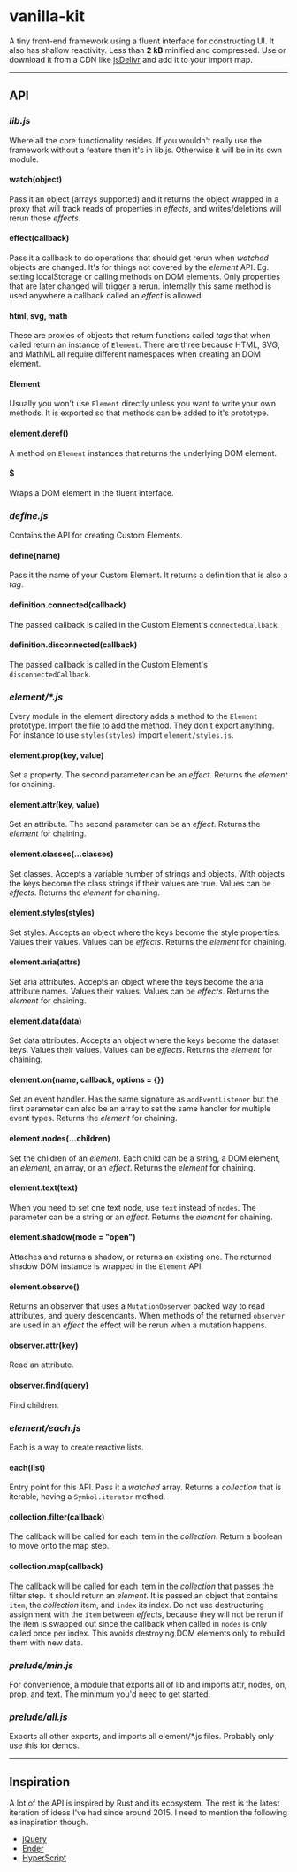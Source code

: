 # vanilla-kit

A tiny front-end framework using a fluent interface for constructing UI. It also has shallow reactivity. Less than **2 kB** minified and compressed. Use or download it from a CDN like [jsDelivr](https://cdn.jsdelivr.net/gh/erickmerchant/vanilla-kit/lib.min.js) and add it to your import map.

---

## API

### _lib.js_

Where all the core functionality resides. If you wouldn't really use the framework without a feature then it's in lib.js. Otherwise it will be in its own module.

#### watch(object)

Pass it an object (arrays supported) and it returns the object wrapped in a proxy that will track reads of properties in _effects_, and writes/deletions will rerun those _effects_.

#### effect(callback)

Pass it a callback to do operations that should get rerun when _watched_ objects are changed. It's for things not covered by the _element_ API. Eg. setting localStorage or calling methods on DOM elements. Only properties that are later changed will trigger a rerun. Internally this same method is used anywhere a callback called an _effect_ is allowed.

#### html, svg, math

These are proxies of objects that return functions called _tags_ that when called return an instance of `Element`. There are three because HTML, SVG, and MathML all require different namespaces when creating an DOM element.

#### Element

Usually you won't use `Element` directly unless you want to write your own methods. It is exported so that methods can be added to it's prototype.

#### element.deref()

A method on `Element` instances that returns the underlying DOM element.

#### $

Wraps a DOM element in the fluent interface.

### _define.js_

Contains the API for creating Custom Elements.

#### define(name)

Pass it the name of your Custom Element. It returns a definition that is also a _tag_.

#### definition.connected(callback)

The passed callback is called in the Custom Element's `connectedCallback`.

#### definition.disconnected(callback)

The passed callback is called in the Custom Element's `disconnectedCallback`.

### _element/*.js_

Every module in the element directory adds a method to the `Element` prototype. Import the file to add the method. They don't export anything. For instance to use `styles(styles)` import `element/styles.js`.

#### element.prop(key, value)

Set a property. The second parameter can be an _effect_. Returns the _element_ for chaining.

#### element.attr(key, value)

Set an attribute. The second parameter can be an _effect_. Returns the _element_ for chaining.

#### element.classes(...classes)

Set classes. Accepts a variable number of strings and objects. With objects the keys become the class strings if their values are true. Values can be _effects_. Returns the _element_ for chaining.

#### element.styles(styles)

Set styles. Accepts an object where the keys become the style properties. Values their values. Values can be _effects_. Returns the _element_ for chaining.

#### element.aria(attrs)

Set aria attributes. Accepts an object where the keys become the aria attribute names. Values their values. Values can be _effects_. Returns the _element_ for chaining.

#### element.data(data)

Set data attributes. Accepts an object where the keys become the dataset keys. Values their values. Values can be _effects_. Returns the _element_ for chaining.

#### element.on(name, callback, options = {})

Set an event handler. Has the same signature as `addEventListener` but the first parameter can also be an array to set the same handler for multiple event types. Returns the _element_ for chaining.

#### element.nodes(...children)

Set the children of an _element_. Each child can be a string, a DOM element, an _element_, an array, or an _effect_. Returns the _element_ for chaining.

#### element.text(text)

When you need to set one text node, use `text` instead of `nodes`. The parameter can be a string or an _effect_. Returns the _element_ for chaining.

#### element.shadow(mode = "open")

Attaches and returns a shadow, or returns an existing one. The returned shadow DOM instance is wrapped in the `Element` API.

#### element.observe()

Returns an observer that uses a `MutationObserver` backed way to read attributes, and query descendants. When methods of the returned `observer` are used in an _effect_ the effect will be rerun when a mutation happens.

#### observer.attr(key)

Read an attribute.

#### observer.find(query)

Find children.

### _element/each.js_

Each is a way to create reactive lists.

#### each(list)

Entry point for this API. Pass it a _watched_ array. Returns a _collection_ that is iterable, having a `Symbol.iterator` method.

#### collection.filter(callback)

The callback will be called for each item in the _collection_. Return a boolean to move onto the map step.

#### collection.map(callback)

The callback will be called for each item in the _collection_ that passes the filter step. It should return an _element_. It is passed an object that contains `item`, the _collection_ item, and `index` its index. Do not use destructuring assignment with the `item` between _effects_, because they will not be rerun if the item is swapped out since the callback when called in `nodes` is only called once per index. This avoids destroying DOM elements only to rebuild them with new data.

### _prelude/min.js_

For convenience, a module that exports all of lib and imports attr, nodes, on, prop, and text. The minimum you'd need to get started.

### _prelude/all.js_

Exports all other exports, and imports all element/*.js files. Probably only use this for demos.


---

## Inspiration

A lot of the API is inspired by Rust and its ecosystem. The rest is the latest iteration of ideas I've had since around 2015. I need to mention the following as inspiration though.

- [jQuery](https://github.com/jquery/jquery)
- [Ender](https://github.com/ender-js/Ender)
- [HyperScript](https://github.com/hyperhype/hyperscript)
